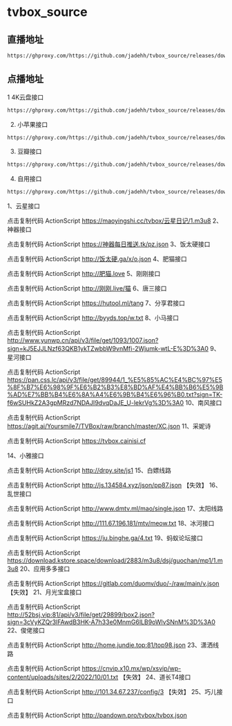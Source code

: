 # tvbox_source

## 直播地址

```bash
https://ghproxy.com/https://github.com/jadehh/tvbox_source/releases/download/v1.0.1/live_plus.txt
```

## 点播地址

1 4K云盘接口
```bash
https://ghproxy.com/https://github.com/jadehh/tvbox_source/releases/download/v1.0.1/4k.json
```
2. 小苹果接口

```bash
https://ghproxy.com/https://github.com/jadehh/tvbox_source/releases/download/v1.0.1/xiaopingguo.json
```

3. 豆瓣接口
```bash
https://ghproxy.com/https://github.com/jadehh/tvbox_source/releases/download/v1.0.1/douban.json
```

4. 自用接口
```bash
https://ghproxy.com/https://github.com/jadehh/tvbox_source/releases/download/v1.0.1/ziyong.json
```

1、云星接口

点击复制代码 ActionScript
https://maoyingshi.cc/tvbox/云星日记/1.m3u8
2、神器接口

点击复制代码 ActionScript
https://神器每日推送.tk/pz.json
3、饭太硬接口

点击复制代码 ActionScript
http://饭太硬.ga/x/o.json
4、肥猫接口

点击复制代码 ActionScript
http://肥猫.love
5、刚刚接口

点击复制代码 ActionScript
http://刚刚.live/猫
6、唐三接口

点击复制代码 ActionScript
https://hutool.ml/tang
7、分享君接口

点击复制代码 ActionScript
http://byyds.top/w.txt
8、小马接口

点击复制代码 ActionScript
http://www.yunwp.cn/api/v3/file/get/1093/1007.json?sign=kJ5EJJLNzf63QKB1ykTZwbbW9vnMfi-2Wjumk-wtL-E%3D%3A0
9、星河接口

点击复制代码 ActionScript
https://pan.css.lc/api/v3/file/get/89944/1_%E5%85%AC%E4%BC%97%E5%8F%B7%E6%98%9F%E6%B2%B3%E8%BD%AF%E4%BB%B6%E5%9B%AD%E7%BB%B4%E6%8A%A4%E6%9B%B4%E6%96%B0.txt?sign=TK-f6wSUHkZ2A3gpMRzd7NDAJI9dvqDaJE_U-lekrVg%3D%3A0
10、南风接口

点击复制代码 ActionScript
https://agit.ai/Yoursmile7/TVBox/raw/branch/master/XC.json
11、采妮诗

点击复制代码 ActionScript
https://tvbox.cainisi.cf

14、小雅接口

点击复制代码 ActionScript
http://drpy.site/js1
15、白嫖线路

点击复制代码 ActionScript
http://js.134584.xyz/json/pp87.json 【失效】
16、乱世接口

点击复制代码 ActionScript
http://www.dmtv.ml/mao/single.json
17、太阳线路

点击复制代码 ActionScript
http://111.67.196.181/mtv/meow.txt
18、冰河接口

点击复制代码 ActionScript
https://ju.binghe.ga/4.txt
19、蚂蚁论坛接口

点击复制代码 ActionScript
https://download.kstore.space/download/2883/m3u8/dsj/guochan/mp1/1.m3u8
20、应用多多接口

点击复制代码 ActionScript
https://gitlab.com/duomv/duo/-/raw/main/v.json 【失效】
21、月光宝盒接口

点击复制代码 ActionScript
http://52bsj.vip:81/api/v3/file/get/29899/box2.json?sign=3cVyKZQr3lFAwdB3HK-A7h33e0MnmG6lLB9oWlvSNnM%3D%3A0
22、俊佬接口

点击复制代码 ActionScript
http://home.jundie.top:81/top98.json
23、潇洒线路

点击复制代码 ActionScript
https://cnvip.x10.mx/wp/xsvip/wp-content/uploads/sites/2/2022/10/01.txt 【失效】
24、道长T4接口

点击复制代码 ActionScript
http://101.34.67.237/config/3 【失效】
25、巧儿接口

点击复制代码 ActionScript
http://pandown.pro/tvbox/tvbox.json
